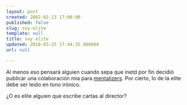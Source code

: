 ```yaml
---
layout: post
created: 2002-02-13 17:00:00
published: false
slug: soy-elite
template: null
title: soy elite
updated: 2010-03-25 17:44:35.986604
url: null

---
```


Al menos eso pensar&aacute; alguien cuando sepa que inetd por fin decidi&oacute; publicar una colaboraci&oacute;n mia para <a href='http://mentalizers.com'>mentalizers</a>. Por cierto, lo de la elite debe ser leido en tono ir&oacute;nico.

¿O es elite alguien que escribe cartas al director?

